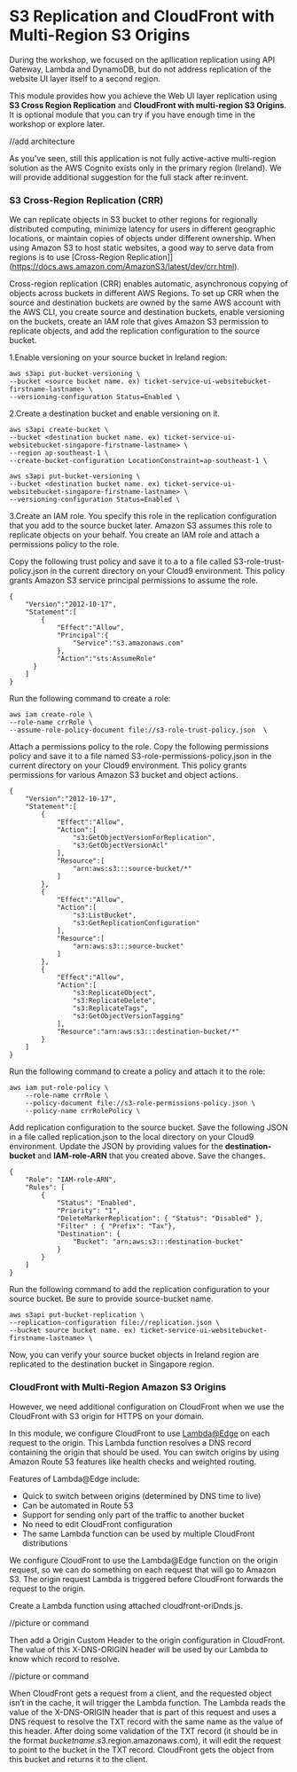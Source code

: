 # S3 Replication and CloudFront with Multi-Region S3 Origins

During the workshop, we focused on the apllication replication using API Gateway, Lambda and DynamoDB, but do not address replication of the website UI layer itself to a second region.

This module provides how you achieve the Web UI layer replication using **S3 Cross Region Replication** and **CloudFront with multi-region S3 Origins**. It is optional module that you can try if you have enough time in the workshop or explore later. 

//add architecture

As you've seen, still this application is not fully active-active multi-region solution as the AWS Cognito exists only in the primary region (Ireland). We will provide additional suggestion for the full stack after re:invent. 

### S3 Cross-Region Replication (CRR)

We can replicate objects in S3 bucket to other regions for regionally distributed computing, minimize latency for users in different geographic locations, or maintain copies of objects under different ownership. When using Amazon S3 to host static websites, a good way to serve data from regions is to use [Cross-Region Replication]](https://docs.aws.amazon.com/AmazonS3/latest/dev/crr.html).

Cross-region replication (CRR) enables automatic, asynchronous copying of objects across buckets in different AWS Regions. To set up CRR when the source and destination buckets are owned by the same AWS account with the AWS CLI, you create source and destination buckets, enable versioning on the buckets, create an IAM role that gives Amazon S3 permission to replicate objects, and add the replication configuration to the source bucket. 

1.Enable versioning on your source bucket in Ireland region: 

    aws s3api put-bucket-versioning \
	--bucket <source bucket name. ex) ticket-service-ui-websitebucket-firstname-lastname> \
	--versioning-configuration Status=Enabled \
	
2.Create a destination bucket and enable versioning on it. 

    aws s3api create-bucket \
	--bucket <destination bucket name. ex) ticket-service-ui-websitebucket-singapore-firstname-lastname> \
	--region ap-southeast-1 \
	--create-bucket-configuration LocationConstraint=ap-southeast-1 \

    aws s3api put-bucket-versioning \
	--bucket <destination bucket name. ex) ticket-service-ui-websitebucket-singapore-firstname-lastname> \
	--versioning-configuration Status=Enabled \

3.Create an IAM role. You specify this role in the replication configuration that you add to the source bucket later. Amazon S3 assumes this role to replicate objects on your behalf. You create an IAM role and attach a permissions policy to the role.

Copy the following trust policy and save it to a to a file called S3-role-trust-policy.json in the current directory on your Cloud9 environment. This policy grants Amazon S3 service principal permissions to assume the role. 

	{
		"Version":"2012-10-17",
		"Statement":[
			{
    	    	"Effect":"Allow",
    	     	"Principal":{
    	        	"Service":"s3.amazonaws.com"
       	  		},
     	    	"Action":"sts:AssumeRole"
    	  }
		]
	}

Run the following command to create a role:

    aws iam create-role \
	--role-name crrRole \
	--assume-role-policy-document file://s3-role-trust-policy.json  \

Attach a permissions policy to the role. Copy the following permissions policy and save it to a file named S3-role-permissions-policy.json in the current directory on your Cloud9 environment. This policy grants permissions for various Amazon S3 bucket and object actions. 


	{
		"Version":"2012-10-17",
		"Statement":[
      		{
         		"Effect":"Allow",
         		"Action":[
            		"s3:GetObjectVersionForReplication",
            		"s3:GetObjectVersionAcl"
         		],
         		"Resource":[
            		"arn:aws:s3:::source-bucket/*"
         		]
      		},
      		{
				"Effect":"Allow",
         		"Action":[
            		"s3:ListBucket",
            		"s3:GetReplicationConfiguration"
         		],
         		"Resource":[
            		"arn:aws:s3:::source-bucket"
         		]
      		},
      		{
         		"Effect":"Allow",
         		"Action":[
            		"s3:ReplicateObject",
            		"s3:ReplicateDelete",
            		"s3:ReplicateTags",
            		"s3:GetObjectVersionTagging"
         		],
         		"Resource":"arn:aws:s3:::destination-bucket/*"
      		}
      	]
    }

Run the following command to create a policy and attach it to the role: 

    aws iam put-role-policy \
		--role-name crrRole \
		--policy-document file://s3-role-permissions-policy.json \
		--policy-name crrRolePolicy \

Add replication configuration to the source bucket. Save the following JSON in a file called replication.json to the local directory on your Cloud9 environment. Update the JSON by providing values for the **destination-bucket** and **IAM-role-ARN** that you created above. Save the changes.

	{
		"Role": "IAM-role-ARN",
		"Rules": [
    		{
      			"Status": "Enabled",
      			"Priority": "1",
      			"DeleteMarkerReplication": { "Status": "Disabled" },
      			"Filter" : { "Prefix": "Tax"},
      			"Destination": {
        			"Bucket": "arn:aws:s3:::destination-bucket"
      			}
    		}
    	]
    }

Run the following command to add the replication configuration to your source bucket. Be sure to provide source-bucket name. 

    aws s3api put-bucket-replication \
	--replication-configuration file://replication.json \
	--bucket source bucket name. ex) ticket-service-ui-websitebucket-firstname-lastname> \

Now, you can verify your source bucket objects in Ireland region are replicated to the destination bucket in Singapore region.

### CloudFront with Multi-Region Amazon S3 Origins

However, we need additional configuration on CloudFront when we use the CloudFront with S3 origin for HTTPS on your domain. 

In this module, we configure CloudFront to use [Lambda@Edge](https://docs.aws.amazon.com/lambda/latest/dg/lambda-edge.html) on each request to the origin. This Lambda function resolves a DNS record containing the origin that should be used. You can switch origins by using Amazon Route 53 features like health checks and weighted routing.

Features of Lambda@Edge include:
- Quick to switch between origins (determined by DNS time to live)
- Can be automated in Route 53
- Support for sending only part of the traffic to another bucket
- No need to edit CloudFront configuration
- The same Lambda function can be used by multiple CloudFront distributions

We configure CloudFront to use the Lambda@Edge function on the origin request, so we can do something on each request that will go to Amazon S3. The origin request Lambda is triggered before CloudFront forwards the request to the origin. 

Create a Lambda function using attached cloudfront-oriDnds.js. 

//picture or command

Then add a Origin Custom Header to the origin configuration in CloudFront. The value of this X-DNS-ORIGIN header will be used by our Lambda to know which record to resolve.

//picture or command

When CloudFront gets a request from a client, and the requested object isn’t in the cache, it will trigger the Lambda function. The Lambda reads the value of the X-DNS-ORIGIN header that is part of this request and uses a DNS request to resolve the TXT record with the same name as the value of this header. After doing some validation of the TXT record (it should be in the format $bucketname.s3.$region.amazonaws.com), it will edit the request to point to the bucket in the TXT record. CloudFront gets the object from this bucket and returns it to the client.




